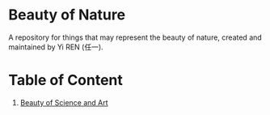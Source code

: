 # Beauty of Nature
A repository for things that may represent the beauty of nature, created and maintained by Yi REN (任一).

# Table of Content
1. [Beauty of Science and Art](https://github.com/nmrenyi/beauty-of-nature/blob/main/beauty-of-science-and-art-renyi-20221024.pdf)
